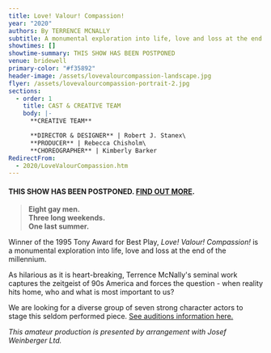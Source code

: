 ```yaml
---
title: Love! Valour! Compassion!
year: "2020"
authors: By TERRENCE MCNALLY
subtitle: A monumental exploration into life, love and loss at the end of the millennium
showtimes: []
showtime-summary: THIS SHOW HAS BEEN POSTPONED
venue: bridewell
primary-color: "#f35892"
header-image: /assets/lovevalourcompassion-landscape.jpg
flyer: /assets/lovevalourcompassion-portrait-2.jpg
sections:
  - order: 1
    title: CAST & CREATIVE TEAM
    body: |-
      **CREATIVE TEAM**

      **DIRECTOR & DESIGNER** | Robert J. Stanex\
      **PRODUCER** | Rebecca Chisholm\
      **CHOREOGRAPHER** | Kimberly Barker
RedirectFrom:
  - 2020/LoveValourCompassion.htm
---
```

#### **THIS SHOW HAS BEEN POSTPONED. [FIND OUT MORE](/news/2020-03-26-a-message-to-our-members-and-friends).**

> **Eight gay men.**\
> **Three long weekends.**\
> **One last summer.**

Winner of the 1995 Tony Award for Best Play, *Love! Valour! Compassion!* is a monumental exploration into life, love and loss at the end of the millennium.

As hilarious as it is heart-breaking, Terrence McNally's seminal work captures the zeitgeist of 90s America and forces the question - when reality hits home, who and what is most important to us?

We are looking for a diverse group of seven strong character actors to stage this seldom performed piece. [See auditions information here.](/events/love-valour-compassion-auditions)

*This amateur production is presented by arrangement with Josef Weinberger Ltd.*

